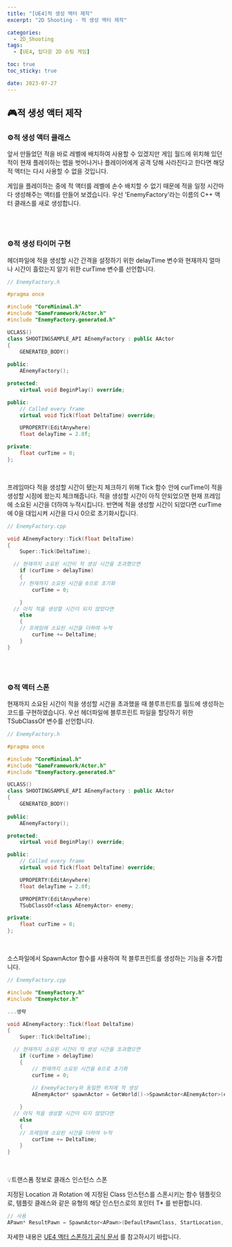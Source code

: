 ```yaml
---
title: "[UE4]적 생성 액터 제작"
excerpt: "2D Shooting - 적 생성 액터 제작"

categories:
  - 2D_Shooting
tags:
  - [UE4, 탑다운 2D 슈팅 게임]

toc: true
toc_sticky: true

date: 2023-07-27
---
```


## 🎮적 생성 액터 제작
### ⚙️적 생성 액터 클래스
앞서 만들었던 적을 바로 레벨에 배치하여 사용할 수 있겠지만 게임 월드에 위치해 있던 적이 현재 플레이하는 맵을 벗어나거나 플레이어에게 공격 당해 사라진다고 한다면 해당 적 액터는 다시 사용할 수 없을 것입니다.

게임을 플레이하는 중에 적 액터를 레벨에 손수 배치할 수 없기 때문에 적을 일정 시간마다 생성해주는 액터를 만들어 보겠습니다. 우선 'EnemyFactory'라는 이름의 C++ 액터 클래스를 새로 생성합니다.

<br><br>

### ⚙️적 생성 타이머 구현
헤더파일에 적을 생성할 시간 간격을 설정하기 위한 delayTime 변수와 현재까지 얼마나 시간이 흘렀는지 알기 위한 curTime 변수를 선언합니다.

```cpp
// EnemyFactory.h

#pragma once

#include "CoreMinimal.h"
#include "GameFramework/Actor.h"
#include "EnemyFactory.generated.h"

UCLASS()
class SHOOTINGSAMPLE_API AEnemyFactory : public AActor
{
	GENERATED_BODY()
	
public:	
	AEnemyFactory();

protected:
	virtual void BeginPlay() override;

public:	
	// Called every frame
	virtual void Tick(float DeltaTime) override;

	UPROPERTY(EditAnywhere)
	float delayTime = 2.0f;

private:
	float curTime = 0;
};
```

<br>

프레임마다 적을 생성할 시간이 됐는지 체크하기 위해 Tick 함수 안에 curTime이 적을 생성할 시점에 왔는지 체크해줍니다. 적을 생성할 시간이 아직 안되었으면 현재 프레임에 소요된 시간을 더하여 누적시킵니다. 반면에 적을 생성할 시간이 되었다면 curTime에 0을 대입시켜 시간을 다시 0으로 초기화시킵니다.

```cpp
// EnemyFactory.cpp

void AEnemyFactory::Tick(float DeltaTime)
{
	Super::Tick(DeltaTime);

  // 현재까지 소요된 시간이 적 생성 시간을 초과했으면
	if (curTime > delayTime)
	{
    // 현재까지 소요된 시간을 0으로 초기화
		curTime = 0;

	}
  // 아직 적을 생성할 시간이 되지 않았다면
	else
	{
    // 프레임에 소요된 시간을 더하여 누적
		curTime += DeltaTime;
	}
}
```

<br><br>

### ⚙️적 액터 스폰
현재까지 소요된 시간이 적을 생성할 시간을 초과했을 때 블루프린트를 월드에 생성하는 코드를 구현하였습니다. 우선 헤더파일에 블루프린트 파일을 할당하기 위한 TSubClassOf<T> 변수를 선언합니다.

```cpp
// EnemyFactory.h

#pragma once

#include "CoreMinimal.h"
#include "GameFramework/Actor.h"
#include "EnemyFactory.generated.h"

UCLASS()
class SHOOTINGSAMPLE_API AEnemyFactory : public AActor
{
	GENERATED_BODY()
	
public:	
	AEnemyFactory();

protected:
	virtual void BeginPlay() override;

public:	
	// Called every frame
	virtual void Tick(float DeltaTime) override;

	UPROPERTY(EditAnywhere)
	float delayTime = 2.0f;

	UPROPERTY(EditAnywhere)
	TSubClassOf<class AEnemyActor> enemy;

private:
	float curTime = 0;
};
```

<br>

소스파일에서 SpawnActor<T> 함수를 사용하여 적 블루프린트를 생성하는 기능을 추가합니다.

```cpp
// EnemyFactory.cpp

#include "EnemyFactory.h"
#include "EnemyActor.h"

...생략

void AEnemyFactory::Tick(float DeltaTime)
{
	Super::Tick(DeltaTime);

  // 현재까지 소요된 시간이 적 생성 시간을 초과했으면
	if (curTime > delayTime)
	{
        // 현재까지 소요된 시간을 0으로 초기화
		curTime = 0;
        
		// EnemyFactory와 동일한 위치에 적 생성
		AEnemyActor* spawnActor = GetWorld()->SpawnActor<AEnemyActor>(enemy, GetActorLocation(), GetActorRotation());

	}
  // 아직 적을 생성할 시간이 되지 않았다면
	else
	{
    // 프레임에 소요된 시간을 더하여 누적
		curTime += DeltaTime;
	}
}
```

<br>

💡트랜스폼 정보로 클래스 인스턴스 스폰

지정된 Location 과 Rotation 에 지정된 Class 인스턴스를 스폰시키는 함수 템플릿으로, 템플릿 클래스와 같은 유형의 해당 인스턴스로의 포인터 T* 를 반환합니다.

```cpp
// 사용
APawn* ResultPawn = SpawnActor<APawn>(DefaultPawnClass, StartLocation, StartRotation, NULL, Instigator);
```

자세한 내용은 
[UE4 액터 스폰하기 공식 문서](https://docs.unrealengine.com/4.27/ko/ProgrammingAndScripting/ProgrammingWithCPP/UnrealArchitecture/Actors/Spawning/)
를 참고하시기 바랍니다.

<br><br>